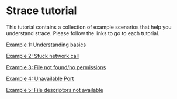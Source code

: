 # Strace tutorial

This tutorial contains a collection of example scenarios that help you understand strace.
Please follow the links to go to each tutorial.

[Example 1: Understanding basics](example-1-basics/)

[Example 2: Stuck network call](example-2-stuck-network-call/)

[Example 3: File not found/no permissions](example-3-file-permissions/)

[Example 4: Unavailable Port](example-4-unavailable-port/)

[Example 5: File descriptors not available](example-5-file-descriptors/)
